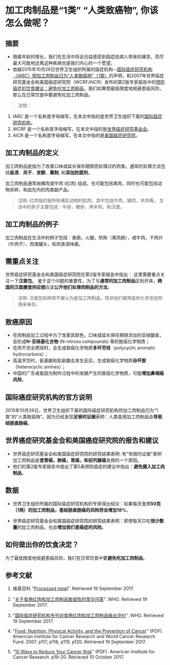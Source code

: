 # 加工肉制品是“1类” “人类致癌物”, 你该怎么做呢？

## 摘要

- 随着年龄的增长，我们在生活中将会日益感受到癌症给病人带来的痛苦，而尽最大可能地远离这种疾病也是我们内心的一个愿望。
- 依据2015年10月26日世界卫生组织所属的癌症机构--[国际癌症研究机构（IARC）把加工肉制品归为“人类致癌物”（1类）](http://www.who.int/mediacentre/news/releases/2015/cancer-red-meat/zh/#)的声明，和2007年世界癌症研究基金会和美国癌症研究院（WCRF/AICR）发布的第2版专家报告中的[预防癌症的饮食建议：避免吃加工肉制品](http://www.aicr.org/reduce-your-cancer-risk/recommendations-for-cancer-prevention/recommendations_05_red_meat.html)，我们如果想最低限度地规避患癌风险，那么在日常饮食中要避免吃加工肉制品。

> 注明：
>  
1. IARC 是一个名称首字母缩写，在本文中指的是世界卫生组织下属的[国际癌症研究机构](https://www.iarc.fr/)。
2. WCRF 是一个名称首字母缩写，在本文中指的是[世界癌症研究基金会](http://www.wcrf.org/)。
3. AICR 是一个名称首字母缩写，在本文中指的是[美国癌症研究院](http://www.aicr.org/)。

## 加工肉制品的定义
加工肉制品是指为了改善口味或延长保存期限而处理过的肉类。通常的处理方法包括**盐渍**、**风干**、**发酵**、**熏制**, 和**添加防腐剂**。

加工肉制品通常由猪肉或牛肉 (红肉) 组成，也可能包括禽肉，同时也可能包括动物杂碎，和血在内的肉类副产品。

> 注明: 红肉指的是所有哺乳动物的肌肉，其中包括牛肉，猪肉，羊肉等。 生活中的例子主要包括：牛排，猪排，烤羊肉，和汉堡。

## 加工肉制品的例子

加工肉制品在生活中的例子包括：香肠，火腿，热狗（熏肉肠），咸牛肉，干肉片（牛肉干），肉类罐头，和肉类调味酱。

## 需重点关注

世界癌症研究基金会和美国癌症研究院在第2版专家报告中指出： 这里需要重点关注一下**汉堡包**。 鉴于这个问题的重要性，为了与**通常的加工肉制品**区别开来，**跨国的汉堡膳食供应商**应该**公开他们处理肉制品的方法**。

> 注明: 汉堡包和碎肉不被认为是加工肉制品，除非他们被用盐和化学添加剂用来保存。

## 致癌原因

- 在肉制品加工过程中为了改善其颜色，口味或延长保存期限添加的亚硝酸盐，会形成**N-亚硝基化合物** (N-nitroso compounds) 等的致癌化学物质；
- 在肉不完全燃烧时，会生成致癌化学物质**多环芳烃**（polycyclic aromatic hydrocarbons）；
- 高温烹饪时，氨基酸和肌氨酸会发生反应，生成致癌化学物质**杂环胺**（heterocyclic amines）；
- 中国的广东咸鱼因为制作过程中的发酵产生的致癌化学物质，可能**增加鼻咽癌风险**。

## 国际癌症研究机构的官方说明 

2015年10月26日，世界卫生组织下属的国际癌症研究机构将加工肉制品归为“1类”的“人类致癌物”。因为已经发现**足够的证据**表明：人类食用加工肉制品会**导致结肠直肠癌**。

## 世界癌症研究基金会和美国癌症研究院的报告和建议

- 世界癌症研究基金会和美国癌症研究院的研究结果表明: 有"有限的证据"表明加工肉制品是**食管癌，肺癌，胃癌，和前列腺癌**发病的一个原因。 
- 他们的第2版专家报告中提出了第5条预防癌症的建议中指出：**避免摄入加工肉制品**。

## 数据

- 世界卫生组织所属的国际癌症研究机构的专家得出结论：如果每天食用**50克（1两）**的加工肉制品，患结肠直肠癌的风险将会**增加18%**。

- 世界癌症研究基金会和美国癌症研究院的研究结果表明：即使每天只吃**很少数量**的加工肉制品，也会**增加我们患癌症的风险**。

## 如何做出你的饮食决定？

为了最低限度地规避患癌风险，我们在日常饮食中要**避免吃加工肉制品**。

## 参考文献

1. 维基百科
"[Processed meat](https://en.wikipedia.org/wiki/Processed_meat)". Retrieved 19 September 2017.

2. "[关于食用红肉和加工肉制品致癌性的常见问答](http://www.who.int/features/qa/cancer-red-meat/zh/)". WHO. Retrieved 19 September 2017.

3. "[国际癌症研究机构专刊对食用红肉和加工肉制品做出评价](http://www.who.int/mediacentre/news/releases/2015/cancer-red-meat/zh/#)". WHO. Retrieved 19 September 2017.

4. "[Food, Nutrition, Physical Activity, and the Prevention of Cancer](http://wcrf.org/sites/default/files/Second-Expert-Report.pdf)" (PDF). American Institute for Cancer Research and World Cancer Research Fund. 2007. p117, p118, p119, p120. Retrieved 19 September 2017.

5. "[10 Ways to Reduce Your Cancer Risk](http://www.aicr.org/assets/docs/pdf/brochures/10-ways-to-reduce-your-cancer-risk.pdf)" (PDF). American Institute for Cancer Research. p19-20. Retrieved 10 October 2017.





